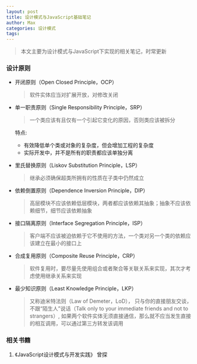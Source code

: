 ```yaml
---
layout: post
title: 设计模式与JavaScript基础笔记
author: Max
categories: 设计模式
tags:
---
```


> 本文主要为设计模式与JavaScript下实现的相关笔记，时常更新

### 设计原则
* 开闭原则（Open Closed Principle，OCP）
  >软件实体应当对扩展开放，对修改关闭
* 单一职责原则（Single Responsibility Principle，SRP）
  >一个类应该有且仅有一个引起它变化的原因，否则类应该被拆分
  
  特点:
  - 有效降低单个类或对象的复杂度，但会增加工程的复杂度
  - 实际开发中，并不是所有的职责都应该单独分离
* 里氏替换原则（Liskov Substitution Principle，LSP）
  >继承必须确保超类所拥有的性质在子类中仍然成立
* 依赖倒置原则（Dependence Inversion Principle，DIP）
  >高层模块不应该依赖低层模块，两者都应该依赖其抽象；抽象不应该依赖细节，细节应该依赖抽象
* 接口隔离原则（Interface Segregation Principle，ISP）
  >客户端不应该被迫依赖于它不使用的方法，一个类对另一个类的依赖应该建立在最小的接口上
* 合成复用原则（Composite Reuse Principle，CRP）
  >软件复用时，要尽量先使用组合或者聚合等关联关系来实现，其次才考虑使用继承关系来实现
* 最少知识原则（Least Knowledge Principle，LKP）
  >又称迪米特法则（Law of Demeter，LoD），
  只与你的直接朋友交谈，不跟“陌生人”说话（Talk only to your immediate friends and not to strangers）,
  如果两个软件实体无须直接通信，那么就不应当发生直接的相互调用，可以通过第三方转发该调用
  


### 相关书籍
1. 《JavaScript设计模式与开发实践》 曾探
